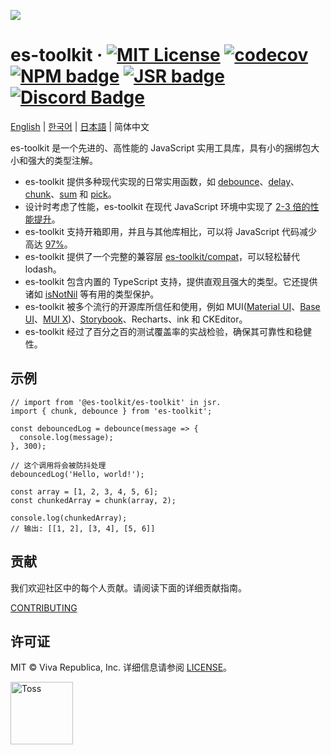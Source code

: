 ![](./docs/public/og.png)

# es-toolkit &middot; [![MIT License](https://img.shields.io/badge/license-MIT-blue.svg)](https://github.com/toss/slash/blob/main/LICENSE) [![codecov](https://codecov.io/gh/toss/es-toolkit/graph/badge.svg?token=8N5S3AR3C7)](https://codecov.io/gh/toss/es-toolkit) [![NPM badge](https://img.shields.io/npm/v/es-toolkit?logo=npm)](https://www.npmjs.com/package/es-toolkit) [![JSR badge](https://jsr.io/badges/@es-toolkit/es-toolkit)](https://jsr.io/@es-toolkit/es-toolkit) [![Discord Badge](https://discord.com/api/guilds/1281071127052943361/widget.png?style=shield)](https://discord.gg/vGXbVjP2nY)

[English](https://github.com/toss/es-toolkit/blob/main/README.md) | [한국어](https://github.com/toss/es-toolkit/blob/main/README-ko_kr.md) | [日本語](https://github.com/toss/es-toolkit/blob/main/README-ja_jp.md) | 简体中文

es-toolkit 是一个先进的、高性能的 JavaScript 实用工具库，具有小的捆绑包大小和强大的类型注解。

- es-toolkit 提供多种现代实现的日常实用函数，如 [debounce](https://es-toolkit.dev/reference/function/debounce.html)、[delay](https://es-toolkit.dev/reference/promise/delay.html)、[chunk](https://es-toolkit.dev/reference/array/chunk.html)、[sum](https://es-toolkit.dev/reference/math/sum.html) 和 [pick](https://es-toolkit.dev/reference/object/pick.html)。
- 设计时考虑了性能，es-toolkit 在现代 JavaScript 环境中实现了 [2-3 倍的性能提升](https://es-toolkit.dev/zh_hans/performance.html)。
- es-toolkit 支持开箱即用，并且与其他库相比，可以将 JavaScript 代码减少高达 [97%](https://es-toolkit.dev/zh_hans/bundle-size.html)。
- es-toolkit 提供了一个完整的兼容层 [es-toolkit/compat](https://es-toolkit.dev/compatibility.html)，可以轻松替代 lodash。
- es-toolkit 包含内置的 TypeScript 支持，提供直观且强大的类型。它还提供诸如 [isNotNil](https://es-toolkit.dev/zh_hans/reference/predicate/isNotNil.html) 等有用的类型保护。
- es-toolkit 被多个流行的开源库所信任和使用，例如 MUI([Material UI](https://github.com/mui/material-ui/blob/b26d4746a5866f12deab1fbc599380807018ac2b/package.json#L144)、[Base UI](https://github.com/mui/base-ui/blob/519aee0960c09ceccebc351ef46f97895667a2ca/package.json#L90)、[MUI X](https://github.com/mui/mui-x/blob/4d3950c1c72789186c780d682052fa05aa5cce3d/package.json#L113))、[Storybook](https://github.com/storybookjs/storybook/blob/9d862798d666678cc4822e857c00bbd744169ced/code/core/package.json#L358)、Recharts、ink 和 CKEditor。
- es-toolkit 经过了百分之百的测试覆盖率的实战检验，确保其可靠性和稳健性。

## 示例

```tsx
// import from '@es-toolkit/es-toolkit' in jsr.
import { chunk, debounce } from 'es-toolkit';

const debouncedLog = debounce(message => {
  console.log(message);
}, 300);

// 这个调用将会被防抖处理
debouncedLog('Hello, world!');

const array = [1, 2, 3, 4, 5, 6];
const chunkedArray = chunk(array, 2);

console.log(chunkedArray);
// 输出: [[1, 2], [3, 4], [5, 6]]
```

## 贡献

我们欢迎社区中的每个人贡献。请阅读下面的详细贡献指南。

[CONTRIBUTING](https://github.com/toss/es-toolkit/blob/main/.github/CONTRIBUTING.md)

## 许可证

MIT © Viva Republica, Inc. 详细信息请参阅 [LICENSE](./LICENSE)。

<a title="Toss" href="https://toss.im">
  <picture>
    <source media="(prefers-color-scheme: dark)" srcset="https://static.toss.im/logos/png/4x/logo-toss-reverse.png">
    <img alt="Toss" src="https://static.toss.im/logos/png/4x/logo-toss.png" width="100">
  </picture>
</a>
